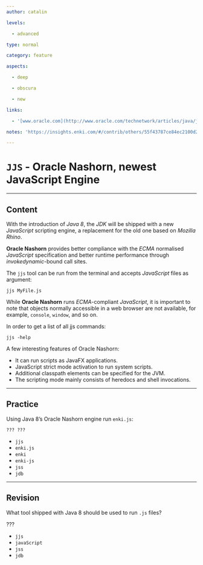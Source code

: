 ```yaml
---
author: catalin

levels:

  - advanced

type: normal

category: feature

aspects:

  - deep

  - obscura

  - new

links:

  - '[www.oracle.com](http://www.oracle.com/technetwork/articles/java/jf14-nashorn-2126515.html){website}'

notes: 'https://insights.enki.com/#/contrib/others/55f43787ce84ec2100d2bb5e?search=kha'

---
```


# `JJS` - Oracle Nashorn, newest JavaScript Engine

---
## Content

With the introduction of *Java 8*, the *JDK* will be shipped with a new *JavaScript* scripting engine, a replacement for the old one based on *Mozilla Rhino*. 

 **Oracle Nashorn** provides better compliance with the *ECMA* normalised *JavaScript* specification and better runtime performance through *invokedynamic*-bound call sites.

The `jjs` tool can be run from the terminal and accepts *JavaScript* files as argument:
```shell
jjs MyFile.js
```

While **Oracle Nashorn** runs *ECMA*-compliant *JavaScript*, it is important to note that objects normally accessible in a web browser are not available, for example, `console`, `window`, and so on.

In order to get a list of all jjs commands:
```shell
jjs -help
```

A few interesting features of Oracle Nashorn:

- It can run scripts as JavaFX applications.
- JavaScript strict mode activation to run system scripts.
- Additional classpath elements can be specified for the JVM.
- The scripting mode mainly consists of heredocs and shell invocations.

---
## Practice

Using Java 8’s Oracle Nashorn engine run `enki.js`:
```
??? ???
```

* `jjs` 
* `enki.js` 
* `enki` 
* `enki-js` 
* `jss` 
* `jdb`

---
## Revision

What tool shipped with Java 8 should be used to run `.js` files?

???


* `jjs` 
* `javaScript` 
* `jss` 
* `jdb`